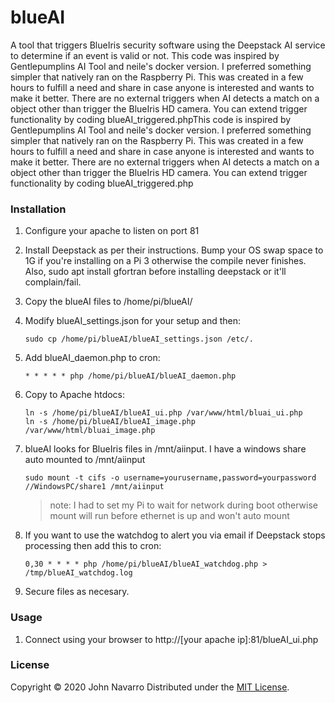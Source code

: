 # blueAI

A tool that triggers BlueIris security software using the Deepstack AI service to determine if an event is valid or not. This code was inspired by Gentlepumplins AI Tool and neile's docker version. I preferred something simpler that natively ran on the Raspberry Pi. This was created in a few hours to fulfill a need and share in case anyone is interested and wants to make it better.
There are no external triggers when AI detects a match on a object other than trigger the BlueIris HD camera. You can extend trigger functionality by coding blueAI_triggered.phpThis code is inspired by Gentlepumplins AI Tool and neile's docker version. I preferred something simpler that natively ran on the Raspberry Pi. This was created in a few hours to fulfill a need and share in case anyone is interested and wants to make it better. There are no external triggers when AI detects a match on a object other than trigger the BlueIris HD camera. You can extend trigger functionality by coding blueAI_triggered.php

### Installation

1. Configure your apache to listen on port 81
2. Install Deepstack as per their instructions. Bump your OS swap space to 1G if you're installing on a Pi 3 otherwise the compile never finishes. Also, sudo apt install gfortran before installing deepstack or it'll complain/fail.
3. Copy the blueAI files to /home/pi/blueAI/
4. Modify blueAI_settings.json for your setup and then:

   ```sudo cp /home/pi/blueAI/blueAI_settings.json /etc/.```

5. Add blueAI_daemon.php to cron:

   ```* * * * * php /home/pi/blueAI/blueAI_daemon.php```

6. Copy to Apache htdocs:

   ```
   ln -s /home/pi/blueAI/blueAI_ui.php /var/www/html/bluai_ui.php
   ln -s /home/pi/blueAI/blueAI_image.php /var/www/html/bluai_image.php
   ```

7. blueAI looks for BlueIris files in /mnt/aiinput. I have a windows share auto mounted to /mnt/aiinput

    ```sudo mount -t cifs -o username=yourusername,password=yourpassword //WindowsPC/share1 /mnt/aiinput```

    >note: I had to set my Pi to wait for network during boot otherwise mount will run before ethernet is up and won't auto mount

8. If you want to use the watchdog to alert you via email if Deepstack stops processing then add this to cron:

    ```0,30 * * * * php /home/pi/blueAI/blueAI_watchdog.php > /tmp/blueAI_watchdog.log```

9. Secure files as necesary.

### Usage

1. Connect using your browser to http://[your apache ip]:81/blueAI_ui.php

### License

Copyright &copy; 2020 John Navarro
Distributed under the [MIT License](http://www.opensource.org/licenses/mit-license.php).
